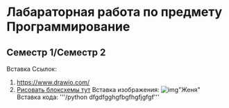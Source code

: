 # Лабараторная работа по предмету Программирование
## Семестр 1/Семестр 2

Вставка Ссылок:
1. <https://www.drawio.com/>
2. [Рисовать блоксхемы тут](https://www.drawio.com/ "Текст")
Вставка изображения:
![img](https://cdn1.ozone.ru/s3/multimedia-j/6630304447.jpg)"Женя"
Вставка кода:
'''/python
dfgdfgghgfbgfhgfjgfgf'''
